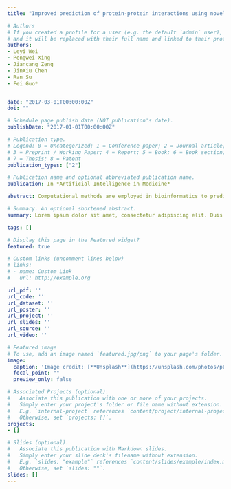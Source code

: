 ```yaml
---
title: "Improved prediction of protein-protein interactions using novelnegative samples, features, and an ensemble classifier"

# Authors
# If you created a profile for a user (e.g. the default `admin` user), write the username (folder name) here 
# and it will be replaced with their full name and linked to their profile.
authors:
- Leyi Wei
- Pengwei Xing
- Jiancang Zeng
- JinXiu Chen
- Ran Su
- Fei Guo*


date: "2017-03-01T00:00:00Z"
doi: ""

# Schedule page publish date (NOT publication's date).
publishDate: "2017-01-01T00:00:00Z"

# Publication type.
# Legend: 0 = Uncategorized; 1 = Conference paper; 2 = Journal article;
# 3 = Preprint / Working Paper; 4 = Report; 5 = Book; 6 = Book section;
# 7 = Thesis; 8 = Patent
publication_types: ["2"]

# Publication name and optional abbreviated publication name.
publication: In *Artificial Intelligence in Medicine*

abstract: Computational methods are employed in bioinformatics to predict protein–protein interactions (PPIs).PPIs and protein–protein non interactions (PPNIs) display different levels of development, and the number of PPIs is considerably greater than that of PPNIs. This significant difference in the number of PPIsand PPNIs increases the cost of constructing a balanced dataset. PPIs can be classified as either physicalor genetic. However, ready-made PPNI databases were proven only to have no physical interactions andwere not proven to have no genetic interactions. Hence, ready-made PPNI databases contain false negative non-interactions. In this study, two PPNI datasets were artificially generated from a PPI database.In contrast to various traditional PPI feature extraction methods based on sequential information, twotypes of novel feature extraction methods were proposed. One is based on secondary structure information, and the other is based on the physicochemical properties of proteins. The experimental resultsof the RandomPairs dataset validate the efficiency and effectiveness of the proposed prediction model.These results reveal the potential of constructing a PPI negative dataset to reduce false negatives. Relateddatasets, tools, and source codes are accessible at http//lab.malab.cn/soft/PPIPre/PPIPre.html.

# Summary. An optional shortened abstract.
summary: Lorem ipsum dolor sit amet, consectetur adipiscing elit. Duis posuere tellus ac convallis placerat. Proin tincidunt magna sed ex sollicitudin condimentum.

tags: []

# Display this page in the Featured widget?
featured: true

# Custom links (uncomment lines below)
# links:
# - name: Custom Link
#   url: http://example.org

url_pdf: ''
url_code: ''
url_dataset: ''
url_poster: ''
url_project: ''
url_slides: ''
url_source: ''
url_video: ''

# Featured image
# To use, add an image named `featured.jpg/png` to your page's folder. 
image:
  caption: 'Image credit: [**Unsplash**](https://unsplash.com/photos/pLCdAaMFLTE)'
  focal_point: ""
  preview_only: false

# Associated Projects (optional).
#   Associate this publication with one or more of your projects.
#   Simply enter your project's folder or file name without extension.
#   E.g. `internal-project` references `content/project/internal-project/index.md`.
#   Otherwise, set `projects: []`.
projects:
- []

# Slides (optional).
#   Associate this publication with Markdown slides.
#   Simply enter your slide deck's filename without extension.
#   E.g. `slides: "example"` references `content/slides/example/index.md`.
#   Otherwise, set `slides: ""`.
slides: []
---
```


